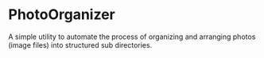 # PhotoOrganizer
 A simple utility to automate the process of organizing and arranging photos (image files) into structured sub directories.
